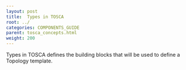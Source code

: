 ```yaml
---
layout: post
title:  Types in TOSCA
root: ../
categories: COMPONENTS_GUIDE
parent: tosca_concepts.html
weight: 200
---
```


Types in TOSCA defines the building blocks that will be used to define a Topology template.

